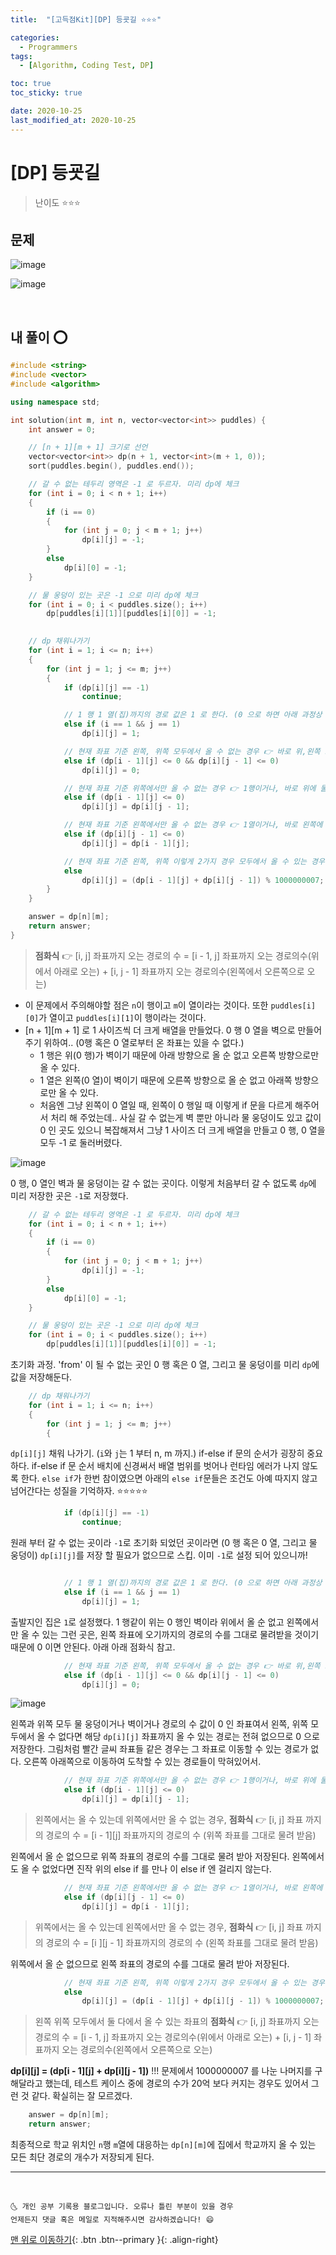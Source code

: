 ```yaml
---
title:  "[고득점Kit][DP] 등굣길 ⭐⭐⭐" 

categories:
  - Programmers
tags:
  - [Algorithm, Coding Test, DP]

toc: true
toc_sticky: true

date: 2020-10-25
last_modified_at: 2020-10-25
---
```



# [DP] 등굣길

> 난이도 ⭐⭐⭐

## 문제

![image](https://user-images.githubusercontent.com/42318591/97105315-29dfc580-16fd-11eb-8798-34a6ace3995c.png)

![image](https://user-images.githubusercontent.com/42318591/97105335-40861c80-16fd-11eb-9b15-af7d21950da9.png)


<br>

## 내 풀이 ⭕ 

```cpp
#include <string>
#include <vector>
#include <algorithm>

using namespace std;

int solution(int m, int n, vector<vector<int>> puddles) {
	int answer = 0;

	// [n + 1][m + 1] 크기로 선언
	vector<vector<int>> dp(n + 1, vector<int>(m + 1, 0));
	sort(puddles.begin(), puddles.end());

	// 갈 수 없는 테두리 영역은 -1 로 두르자. 미리 dp에 체크
	for (int i = 0; i < n + 1; i++)
	{
		if (i == 0)
		{
			for (int j = 0; j < m + 1; j++)
				dp[i][j] = -1;
		}
		else
			dp[i][0] = -1;
	}

	// 물 웅덩이 있는 곳은 -1 으로 미리 dp에 체크 
	for (int i = 0; i < puddles.size(); i++)
        dp[puddles[i][1]][puddles[i][0]] = -1;
		

	// dp 채워나가기 
	for (int i = 1; i <= n; i++)
	{
		for (int j = 1; j <= m; j++)
		{
			if (dp[i][j] == -1)
				continue;

			// 1 행 1 열(집)까지의 경로 값은 1 로 한다. (0 으로 하면 아래 과정상 계속 0 으로만 업데이트 된다.)
			else if (i == 1 && j == 1)
				dp[i][j] = 1;

			// 현재 좌표 기준 왼쪽, 위쪽 모두에서 올 수 없는 경우 👉 바로 위,왼쪽 모두에 물 웅덩이가 있거나(-1), 바로 위, 왼쪽 좌표까지 올수 있는 경로가 모두 0 이거나(0) 
			else if (dp[i - 1][j] <= 0 && dp[i][j - 1] <= 0)
				dp[i][j] = 0;

			// 현재 좌표 기준 위쪽에서만 올 수 없는 경우 👉 1행이거나, 바로 위에 물 웅덩이가 있거나(-1), 바로 위 좌표까지 올수 있는 경로가 0 이거나(0) 
			else if (dp[i - 1][j] <= 0)
				dp[i][j] = dp[i][j - 1];

			// 현재 좌표 기준 왼쪽에서만 올 수 없는 경우 👉 1열이거나, 바로 왼쪽에 물 웅덩이가 있거나(-1), 바로 왼쪽 좌표까지 올수 있는 경로가 0 이거나(0) 
			else if (dp[i][j - 1] <= 0)
				dp[i][j] = dp[i - 1][j];

			// 현재 좌표 기준 왼쪽, 위쪽 이렇게 2가지 경우 모두에서 올 수 있는 경우 
			else
				dp[i][j] = (dp[i - 1][j] + dp[i][j - 1]) % 1000000007;
		}
	}

	answer = dp[n][m];
	return answer;
}
```

> **점화식** 👉 [i, j] 좌표까지 오는 경로의 수 = [i - 1, j] 좌표까지 오는 경로의수(위에서 아래로 오는) + [i, j - 1] 좌표까지 오는 경로의수(왼쪽에서 오른쪽으로 오는)

- 이 문제에서 주의해야할 점은 `n`이 행이고 `m`이 열이라는 것이다. 또한 `puddles[i][0]`가 열이고 `puddles[i][1]`이 행이라는 것이다. 
- [n + 1][m + 1] 로 1 사이즈씩 더 크게 배열을 만들었다. 0 행 0 열을 벽으로 만들어 주기 위하여.. (0행 혹은 0 열로부터 온 좌표는 있을 수 없다.)
  - 1 행은 위(0 행)가 벽이기 때문에 아래 방향으로 올 순 없고 오른쪽 방향으로만 올 수 있다. 
  - 1 열은 왼쪽(0 열)이 벽이기 때문에 오른쪽 방향으로 올 순 없고 아래쪽 방향으로만 올 수 있다. 
  - 처음엔 그냥 왼쪽이 0 열일 때, 왼쪽이 0 행일 때 이렇게 if 문을 다르게 해주어서 처리 해 주었는데.. 사실 갈 수 없는게 벽 뿐만 아니라 물 웅덩이도 있고 값이 0 인 곳도 있으니 복잡해져서 그냥 1 사이즈 더 크게 배열을 만들고 0 행, 0 열을 모두 -1 로 둘러버렸다.


![image](https://user-images.githubusercontent.com/42318591/97106919-bdb68f00-1707-11eb-953f-469faff92426.png)

0 행, 0 열인 벽과 물 웅덩이는 갈 수 없는 곳이다. 이렇게 처음부터 갈 수 없도록 `dp`에 미리 저장한 곳은 `-1`로 저장했다.

```cpp
	// 갈 수 없는 테두리 영역은 -1 로 두르자. 미리 dp에 체크
	for (int i = 0; i < n + 1; i++)
	{
		if (i == 0)
		{
			for (int j = 0; j < m + 1; j++)
				dp[i][j] = -1;
		}
		else
			dp[i][0] = -1;
	}

	// 물 웅덩이 있는 곳은 -1 으로 미리 dp에 체크 
	for (int i = 0; i < puddles.size(); i++)
        dp[puddles[i][1]][puddles[i][0]] = -1;
```

초기화 과정. 'from' 이 될 수 없는 곳인 0 행 혹은 0 열, 그리고 물 웅덩이를 미리 `dp`에 값을 저장해둔다. 

```cpp
	// dp 채워나가기 
	for (int i = 1; i <= n; i++)
	{
		for (int j = 1; j <= m; j++)
		{
```

`dp[i][j]` 채워 나가기. (`i`와 `j`는 1 부터 n, m 까지.) if-else if 문의 순서가 굉장히 중요하다.  if-else if 문 순서 배치에 신경써서 배열 범위를 벗어나 런타임 에러가 나지 않도록 한다. `else if`가 한번 참이였으면 아래의 `else if`문들은 조건도 아예 따지지 않고 넘어간다는 성질을 기억하자. ⭐⭐⭐⭐⭐

```cpp
			if (dp[i][j] == -1)
				continue;
```

원래 부터 갈 수 없는 곳이라 `-1`로 초기화 되었던 곳이라면 (0 행 혹은 0 열, 그리고 물 웅덩이) `dp[i][j]`를 저장 할 필요가 없으므로 스킵. 이미 `-1`로 설정 되어 있으니까! 

```cpp

			// 1 행 1 열(집)까지의 경로 값은 1 로 한다. (0 으로 하면 아래 과정상 1 행 1 열이 계속 0 으로만 업데이트 된다.)
			else if (i == 1 && j == 1)
				dp[i][j] = 1;
```

출발지인 집은 `1`로 설정했다. 1 행같이 위는 0 행인 벽이라 위에서 올 순 없고 왼쪽에서만 올 수 있는 그런 곳은, 왼쪽 좌표에 오기까지의 경로의 수를 그대로 물려받을 것이기 때문에 0 이면 안된다. 아래 아래 점화식 참고.

```cpp
			// 현재 좌표 기준 왼쪽, 위쪽 모두에서 올 수 없는 경우 👉 바로 위,왼쪽 모두에 물 웅덩이가 있거나(-1), 바로 위, 왼쪽 좌표까지 올수 있는 경로가 모두 0 이거나(0) 
			else if (dp[i - 1][j] <= 0 && dp[i][j - 1] <= 0)
				dp[i][j] = 0;

```

![image](https://user-images.githubusercontent.com/42318591/97107183-8b0d9600-1709-11eb-8c67-457fb0b3e279.png)

왼쪽과 위쪽 모두 물 웅덩이거나 벽이거나 경로의 수 값이 0 인 좌표여서 왼쪽, 위쪽 모두에서 올 수 없다면 해당 `dp[i][j]` 좌표까지 올 수 있는 경로는 전혀 없으므로 0 으로 저장한다. 그림처럼 빨간 글씨 좌표들 같은 경우는 그 좌표로 이동할 수 있는 경로가 없다. 오른쪽 아래쪽으로 이동하여 도착할 수 있는 경로들이 막혀있어서.

```cpp
			// 현재 좌표 기준 위쪽에서만 올 수 없는 경우 👉 1행이거나, 바로 위에 물 웅덩이가 있거나(-1), 바로 위 좌표까지 올수 있는 경로가 0 이거나(0) 
			else if (dp[i - 1][j] <= 0)
				dp[i][j] = dp[i][j - 1];
```

> 왼쪽에서는 올 수 있는데 위쪽에서만 올 수 없는 경우, **점화식** 👉 [i, j] 좌표 까지의 경로의 수 = [i - 1][j] 좌표까지의 경로의 수  (위쪽 좌표를 그대로 물려 받음)

왼쪽에서 올 순 없으므로 위쪽 좌표의 경로의 수를 그대로 물려 받아 저장된다. 왼쪽에서도 올 수 없었다면 진작 위의 else if 를 만나 이 else if 엔 걸리지 않는다.


```cpp
			// 현재 좌표 기준 왼쪽에서만 올 수 없는 경우 👉 1열이거나, 바로 왼쪽에 물 웅덩이가 있거나(-1), 바로 왼쪽 좌표까지 올수 있는 경로가 0 이거나(0) 
			else if (dp[i][j - 1] <= 0)
				dp[i][j] = dp[i - 1][j];
```

> 위쪽에서는 올 수 있는데 왼쪽에서만 올 수 없는 경우, **점화식** 👉 [i, j] 좌표 까지의 경로의 수 = [i ][j - 1] 좌표까지의 경로의 수  (왼쪽 좌표를 그대로 물려 받음)

위쪽에서 올 순 없으므로 왼쪽 좌표의 경로의 수를 그대로 물려 받아 저장된다.

```cpp
			// 현재 좌표 기준 왼쪽, 위쪽 이렇게 2가지 경우 모두에서 올 수 있는 경우 
			else
				dp[i][j] = (dp[i - 1][j] + dp[i][j - 1]) % 1000000007;
```

> 왼쪽 위쪽 모두에서 둘 다에서 올 수 있는 좌표의 **점화식** 👉 [i, j] 좌표까지 오는 경로의 수 = [i - 1, j] 좌표까지 오는 경로의수(위에서 아래로 오는) + [i, j - 1] 좌표까지 오는 경로의수(왼쪽에서 오른쪽으로 오는)

**dp[i][j] = (dp[i - 1][j] + dp[i][j - 1])** !!! 문제에서 1000000007 를 나눈 나머지를 구해달라고 했는데, 테스트 케이스 중에 경로의 수가 20억 보다 커지는 경우도 있어서 그런 것 같다. 확실히는 잘 모르겠다.

```cpp
	answer = dp[n][m];
	return answer;
```

최종적으로 학교 위치인 `n`행 `m`열에 대응하는 `dp[n][m]`에 집에서 학교까지 올 수 있는 모든 최단 경로의 개수가 저장되게 된다. 

***
<br>

    🌜 개인 공부 기록용 블로그입니다. 오류나 틀린 부분이 있을 경우 
    언제든지 댓글 혹은 메일로 지적해주시면 감사하겠습니다! 😄

[맨 위로 이동하기](#){: .btn .btn--primary }{: .align-right}